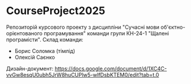 # CourseProject2025
Репозиторій курсового проекту з дисципліни "Сучасні мови об'єктно-орієнтованого програмування" команди групи КН-24-1 "Щалені програмісти".
Склад команди:
- Борис Соломка (тімлід)
- Олексій Саєнко

Дизайн-документ: https://docs.google.com/document/d/1XC4C-vvGw8esqU0ubh5JrW8huCUPlw5-wlfDsbKTEM0/edit?tab=t.0
